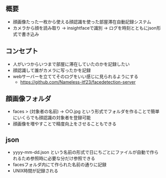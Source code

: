 ## 概要
- 顔画像たった一枚から使える顔認識を使った部屋滞在自動記録システム
- カメラから顔を読み取り -> insightfaceで識別 -> ログを時刻とともにjson形式で書き込み

## コンセプト
- 人がいつからいつまで部屋に滞在していたのかを記録したい
- 顔認識して誰がカメラに写ったかを記録
- webサーバーを立ててそのログをいい感じに見られるようにする
    - https://github.com/Nameless-itf23/facedetection-server

## 顔画像フォルダ
- faces > (対象者の名前) -> ○○.jpg という形式でフォルダを作ることで簡単にいくらでも顔認識の対象者を登録可能
- 顔画像を増やすことで精度向上をさせることもできる

## json
- yyyy-mm-dd.json という名前の形式で日にちごとにファイルが自動で作られるため参照時に必要な分だけ参照できる
- facesフォルダ内にて作られた名前の通りに記録
- UNIX時間が記録される
